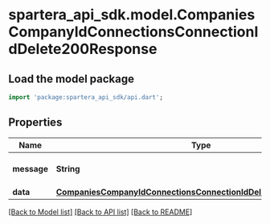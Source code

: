 # spartera_api_sdk.model.CompaniesCompanyIdConnectionsConnectionIdDelete200Response

## Load the model package
```dart
import 'package:spartera_api_sdk/api.dart';
```

## Properties
Name | Type | Description | Notes
------------ | ------------- | ------------- | -------------
**message** | **String** | Response status message | 
**data** | [**CompaniesCompanyIdConnectionsConnectionIdDelete200ResponseData**](CompaniesCompanyIdConnectionsConnectionIdDelete200ResponseData.md) |  | 

[[Back to Model list]](../README.md#documentation-for-models) [[Back to API list]](../README.md#documentation-for-api-endpoints) [[Back to README]](../README.md)


